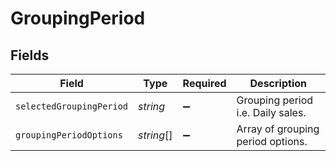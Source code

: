 # GroupingPeriod


## Fields

| Field                             | Type                              | Required                          | Description                       |
| --------------------------------- | --------------------------------- | --------------------------------- | --------------------------------- |
| `selectedGroupingPeriod`          | *string*                          | :heavy_minus_sign:                | Grouping period i.e. Daily sales. |
| `groupingPeriodOptions`           | *string*[]                        | :heavy_minus_sign:                | Array of grouping period options. |